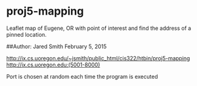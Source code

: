# proj5-mapping
Leaflet map of Eugene, OR with point of interest and find the address of a pinned location.

##Author: Jared Smith
February 5, 2015

http://ix.cs.uoregon.edu/~jsmith/public_html/cis322/htbin/proj5-mapping
http://ix.cs.uoregon.edu:(5001-8000)

Port is chosen at random each time the program is executed
